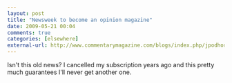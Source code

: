 ```yaml
---
layout: post  
title: "Newsweek to become an opinion magazine"  
date: 2009-05-21 00:04  
comments: true  
categories: [elsewhere]
external-url: http://www.commentarymagazine.com/blogs/index.php/jpodhoretz/66511
---
```


Isn't this old news? I cancelled my subscription years ago and this pretty much guarantees I'll never get another one. 
